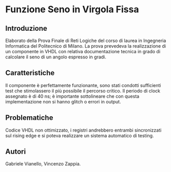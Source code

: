 # Funzione Seno in Virgola Fissa

## Introduzione
 Elaborato della Prova Finale di Reti Logiche del corso di laurea in Ingegneria Informatica del
 Politecnico di Milano. La prova prevedeva la realizzazione di un componente in VHDL con relativa documentazione
 tecnica in grado di calcolare il seno di un angolo espresso in gradi.

## Caratteristiche
 Il componente è perfettamente funzionante, sono stati condotti sufficienti test che stimolassero il più possibile
 il percorso critico. Il periodo di clock assegnato è di 40 ns; è importante sottolineare che con questa 
 implementazione non si hanno glitch o errori in output.

## Problematiche
 Codice VHDL non ottimizzato, i registri andrebbero entrambi sincronizzati sul rising edge e si poteva realizzare
 un sistema automatico di testing.

## Autori
 Gabriele Vianello, Vincenzo Zappia.
